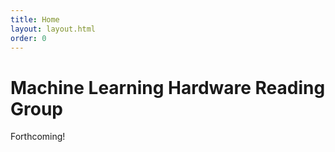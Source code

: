 ```yaml
---
title: Home
layout: layout.html
order: 0
---
```

# Machine Learning Hardware Reading Group

Forthcoming!
